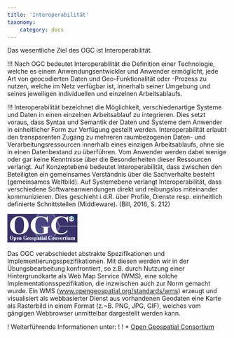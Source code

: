 ```yaml
---
title: 'Interoperabilität'
taxonomy:
    category: docs
---
```


Das wesentliche Ziel des OGC ist Interoperabilität.

!!! Nach OGC bedeutet Interoperabilität die Definition einer Technologie, welche es einem Anwendungsentwickler und Anwender ermöglicht, jede Art von geocodierten Daten und Geo-Funktionalität oder -Prozess zu nutzen, welche im Netz verfügbar ist, innerhalb seiner Umgebung und seines jeweiligen individuellen und einzelnen Arbeitsablaufs. 

!!! Interoperabilität bezeichnet die Möglichkeit, verschiedenartige Systeme und Daten in einen einzelnen Arbeitsablauf zu integrieren. Dies setzt voraus, dass Syntax und Semantik der Daten und Systeme dem Anwender in einheitlicher Form zur Verfügung gestellt werden. Interoperabilität erlaubt den transparenten Zugang zu mehreren raumbezogenen Daten- und Verarbeitungsressourcen innerhalb eines einzigen Arbeitsablaufs, ohne sie in einen Datenbestand zu überführen. Vom Anwender werden dabei wenige oder gar keine Kenntnisse über die Besonderheiten dieser Ressourcen verlangt. Auf Konzeptebene bedeutet Interoperabilität, dass zwischen den Beteiligten ein gemeinsames Verständnis über die Sachverhalte besteht (gemeinsames Weltbild). Auf Systemebene verlangt Interoperabilität, dass verschiedene Softwareanwendungen direkt und reibungslos miteinander  kommunizieren. Dies geschieht i.d.R. über Profile, Dienste resp. einheitlich definierte Schnittstellen (Middleware). (Bill, 2016, S. 212)

![](OGC.png?resize=300&classes=caption "Open Geospatial Consortium")

Das OGC verabschiedet abstrakte Spezifikationen und Implementierungsspezifikationen. Mit diesen werden wir in der Übungsbearbeitung konfrontiert, so z.B. durch Nutzung einer Hintergrundkarte als Web Map Service (WMS), eine solche Implementationsspezifikation, die inzwischen auch zur Norm gemacht wurde. Ein WMS (www.opengeospatial.org/standards/wms) erzeugt und visualisiert als webbasierter Dienst aus vorhandenen Geodaten eine Karte als Rasterbild in einem Format (z.~B. PNG, JPG, GIF), welches vom gängigen Webbrowser unmittelbar dargestellt werden kann. 

! Weiterführende Informationen unter:
! ! * [Open Geospatial Consortium](http://www.opengeospatial.org/)


